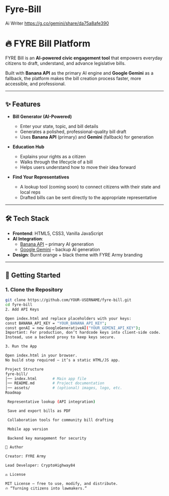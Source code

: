 # Fyre-Bill
Ai Writer
https://g.co/gemini/share/da75a8afe390
# 🔥 FYRE Bill Platform

FYRE Bill is an **AI-powered civic engagement tool** that empowers everyday citizens to draft, understand, and advance legislative bills.  

Built with **Banana API** as the primary AI engine and **Google Gemini** as a fallback, the platform makes the bill creation process faster, more accessible, and professional.  

---

## ✨ Features

- **Bill Generator (AI-Powered)**
  - Enter your state, topic, and bill details
  - Generates a polished, professional-quality bill draft
  - Uses **Banana API** (primary) and **Gemini** (fallback) for generation

- **Education Hub**
  - Explains your rights as a citizen
  - Walks through the lifecycle of a bill
  - Helps users understand how to move their idea forward

- **Find Your Representatives**
  - A lookup tool (coming soon) to connect citizens with their state and local reps
  - Drafted bills can be sent directly to the appropriate representative

---

## 🛠️ Tech Stack

- **Frontend**: HTML5, CSS3, Vanilla JavaScript
- **AI Integration**:
  - [Banana API](https://banana.dev/) – primary AI generation
  - [Google Gemini](https://ai.google.dev/) – backup AI generation
- **Design**: Burnt orange + black theme with FYRE Army branding

---

## 🚀 Getting Started

### 1. Clone the Repository
```bash
git clone https://github.com/YOUR-USERNAME/fyre-bill.git
cd fyre-bill
2. Add API Keys

Open index.html and replace placeholders with your keys:
const BANANA_API_KEY = "YOUR_BANANA_API_KEY";
const genAI = new GoogleGenerativeAI("YOUR_GEMINI_API_KEY");
Important: For production, don’t hardcode keys into client-side code.
Instead, use a backend proxy to keep keys secure.

3. Run the App

Open index.html in your browser.
No build step required — it’s a static HTML/JS app.

Project Structure
fyre-bill/
│── index.html       # Main app file
│── README.md        # Project documentation
│── assets/          # (optional) images, logo, etc.
Roadmap

 Representative lookup (API integration)

 Save and export bills as PDF

 Collaboration tools for community bill drafting

 Mobile app version

 Backend key management for security

👤 Author

Creator: FYRE Army

Lead Developer: CryptoHighway84

⚖️ License

MIT License – free to use, modify, and distribute.
🔥 “Turning citizens into lawmakers.”
